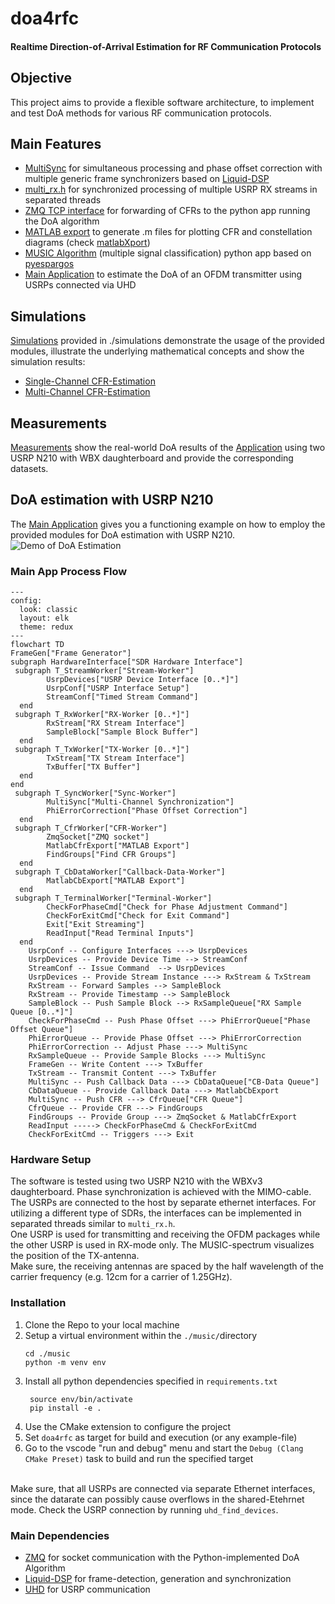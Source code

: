 # doa4rfc
#### Realtime Direction-of-Arrival Estimation for RF Communication Protocols

## Objective  
This project aims to provide a flexible software architecture, to implement and test DoA methods for various RF communication protocols.

## Main Features
-  [MultiSync](include/multisync/README.md) for simultaneous processing and phase offset correction with multiple generic frame synchronizers based on [Liquid-DSP](https://liquidsdr.org)
- [multi_rx.h](include/multi_rx/multi_rx.h) for synchronized processing of multiple USRP RX streams in separated threads
- [ZMQ TCP interface](include/zmq_socket/README.md) for forwarding of CFRs to the python app running the DoA algorithm 
- [MATLAB export](include/matlab_export/matlab_export.h) to generate .m files for plotting CFR and constellation diagrams (check [matlabXport](https://github.com/F-L-X-S/matlabXport))
- [MUSIC Algorithm](music/music-spectrum.py) (multiple signal classification) python app based on [pyespargos](https://github.com/ESPARGOS/pyespargos) 
- [Main Application](src/main.cc) to estimate the DoA of an OFDM transmitter using USRPs connected via UHD

## Simulations
 [Simulations](simulations/) provided in ./simulations demonstrate the usage of the provided modules, illustrate the underlying mathematical concepts and show the simulation results:
- [Single-Channel CFR-Estimation](simulations/sim_singlechannel/README.md) 
- [Multi-Channel CFR-Estimation](simulations/sim_multichannel/README.md)
 
## Measurements
[Measurements](measurements/) show the real-world DoA results of the [Application](src/main.cc) using two USRP N210 with WBX daughterboard and provide the corresponding datasets.

## DoA estimation with USRP N210
 The [Main Application](src/main.cc) gives you a functioning example on how to employ the provided modules for DoA estimation with USRP N210. 
![Demo of DoA Estimation](https://github.com/F-L-X-S/doa4rfc/raw/main/docs/assets/doa4rfc.gif)

### Main App Process Flow
```mermaid
---
config:
  look: classic
  layout: elk
  theme: redux
---
flowchart TD
FrameGen["Frame Generator"]
subgraph HardwareInterface["SDR Hardware Interface"]
 subgraph T_StreamWorker["Stream-Worker"]
        UsrpDevices["USRP Device Interface [0..*]"]
        UsrpConf["USRP Interface Setup"]
        StreamConf["Timed Stream Command"]
  end
 subgraph T_RxWorker["RX-Worker [0..*]"]
        RxStream["RX Stream Interface"]
        SampleBlock["Sample Block Buffer"]
  end
 subgraph T_TxWorker["TX-Worker [0..*]"]
        TxStream["TX Stream Interface"]
        TxBuffer["TX Buffer"]
  end
end
 subgraph T_SyncWorker["Sync-Worker"]
        MultiSync["Multi-Channel Synchronization"]
        PhiErrorCorrection["Phase Offset Correction"]
  end
 subgraph T_CfrWorker["CFR-Worker"]
        ZmqSocket["ZMQ socket"]
        MatlabCfrExport["MATLAB Export"]
        FindGroups["Find CFR Groups"]
  end
 subgraph T_CbDataWorker["Callback-Data-Worker"]
        MatlabCbExport["MATLAB Export"]
  end
 subgraph T_TerminalWorker["Terminal-Worker"]
        CheckForPhaseCmd["Check for Phase Adjustment Command"]
        CheckForExitCmd["Check for Exit Command"]
        Exit["Exit Streaming"]
        ReadInput["Read Terminal Inputs"]
  end
    UsrpConf -- Configure Interfaces ---> UsrpDevices
    UsrpDevices -- Provide Device Time --> StreamConf
    StreamConf -- Issue Command  --> UsrpDevices
    UsrpDevices -- Provide Stream Instance ---> RxStream & TxStream
    RxStream -- Forward Samples --> SampleBlock
    RxStream -- Provide Timestamp --> SampleBlock
    SampleBlock -- Push Sample Block --> RxSampleQueue["RX Sample Queue [0..*]"]
    CheckForPhaseCmd -- Push Phase Offset ---> PhiErrorQueue["Phase Offset Queue"]
    PhiErrorQueue -- Provide Phase Offset ---> PhiErrorCorrection
    PhiErrorCorrection -- Adjust Phase ---> MultiSync
    RxSampleQueue -- Provide Sample Blocks ---> MultiSync
    FrameGen -- Write Content ---> TxBuffer
    TxStream -- Transmit Content ---> TxBuffer
    MultiSync -- Push Callback Data ---> CbDataQueue["CB-Data Queue"]
    CbDataQueue -- Provide Callback Data ---> MatlabCbExport
    MultiSync -- Push CFR ---> CfrQueue["CFR Queue"]
    CfrQueue -- Provide CFR ---> FindGroups
    FindGroups -- Provide Group ---> ZmqSocket & MatlabCfrExport
    ReadInput -----> CheckForPhaseCmd & CheckForExitCmd
    CheckForExitCmd -- Triggers ---> Exit

```


### Hardware Setup 
The software is tested using two USRP N210 with the WBXv3 daughterboard. Phase synchronization is achieved with the MIMO-cable. The USRPs are connected to the host by separate ethernet interfaces. For utilizing a different type of SDRs, the interfaces can be implemented in separated threads similar to `multi_rx.h`.  <br>
One USRP is used for transmitting and receiving the OFDM packages while the other USRP is used in RX-mode only. The MUSIC-spectrum visualizes the position of the TX-antenna. 
 <br>
Make sure, the receiving antennas are spaced by the half wavelength of the carrier frequency (e.g. 12cm for a carrier of 1.25GHz).

### Installation 
1. Clone the Repo to your local machine
2. Setup a virtual environment within the `./music/`directory <br>
   ```
   cd ./music
   python -m venv env
   ```
3. Install all python dependencies specified in `requirements.txt` <br>
   ```
    source env/bin/activate
    pip install -e . 
   ``` 
4. Use the CMake extension to configure the project 
5. Set `doa4rfc` as target for build and execution (or any example-file)
6. Go to the vscode "run and debug" menu and start the `Debug (Clang CMake Preset)` task to build and run the specified target 
<br><br>

Make sure, that all USRPs are connected via separate Ethernet interfaces, since the datarate can possibly cause overflows in the shared-Etehrnet mode. Check the USRP connection by running `uhd_find_devices`. 

### Main Dependencies
- [ZMQ](https://zeromq.org/languages/cplusplus/) for socket communication with the Python-implemented DoA Algorithm 
- [Liquid-DSP](https://liquidsdr.org) for frame-detection, generation and synchronization
- [UHD](https://files.ettus.com/manual/index.html) for USRP communication
